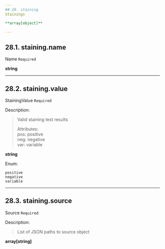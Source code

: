 ```yaml
---
## 28. staining
Stainings  

**array[object]**

---
```

## 28.1. staining.name
Name  `Required`

**string**

---
## 28.2. staining.value
StainingValue  `Required`

Description:
> Valid staining test results  
>  
> Attributes:  
>     pos: positive  
>     neg: negative  
>     var: variable  

**string**

Enum:

	positive
	negative
	variable

---
## 28.3. staining.source
Source  `Required`

Description:
> List of JSON paths to source object  

**array[string]**
